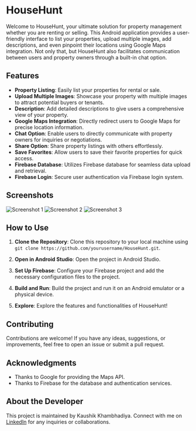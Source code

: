 # HouseHunt

Welcome to HouseHunt, your ultimate solution for property management whether you are renting or selling. This Android application provides a user-friendly interface to list your properties, upload multiple images, add descriptions, and even pinpoint their locations using Google Maps integration. Not only that, but HouseHunt also facilitates communication between users and property owners through a built-in chat option.

## Features

- **Property Listing**: Easily list your properties for rental or sale.
- **Upload Multiple Images**: Showcase your property with multiple images to attract potential buyers or tenants.
- **Description**: Add detailed descriptions to give users a comprehensive view of your property.
- **Google Maps Integration**: Directly redirect users to Google Maps for precise location information.
- **Chat Option**: Enable users to directly communicate with property owners for inquiries or negotiations.
- **Share Option**: Share property listings with others effortlessly.
- **Save Favorites**: Allow users to save their favorite properties for quick access.
- **Firebase Database**: Utilizes Firebase database for seamless data upload and retrieval.
- **Firebase Login**: Secure user authentication via Firebase login system.

## Screenshots

![Screenshot 1](https://play-lh.googleusercontent.com/Loq0gcrWrv-7_N_eCK-lfxM7reL2mBtkIKnolyP7nzmDnPe-E6JNClgKF7GnllMUuw)
![Screenshot 2](screenshot2.png)
![Screenshot 3](screenshot3.png)

## How to Use

1. **Clone the Repository**: Clone this repository to your local machine using `git clone https://github.com/yourusername/HouseHunt.git`.

2. **Open in Android Studio**: Open the project in Android Studio.

3. **Set Up Firebase**: Configure your Firebase project and add the necessary configuration files to the project.

4. **Build and Run**: Build the project and run it on an Android emulator or a physical device.

5. **Explore**: Explore the features and functionalities of HouseHunt!

## Contributing

Contributions are welcome! If you have any ideas, suggestions, or improvements, feel free to open an issue or submit a pull request.


## Acknowledgments

- Thanks to Google for providing the Maps API.
- Thanks to Firebase for the database and authentication services.

## About the Developer

This project is maintained by Kaushik Khambhadiya. Connect with me on [LinkedIn](https://www.linkedin.com/in/kaushikkhambhadiya/) for any inquiries or collaborations.
